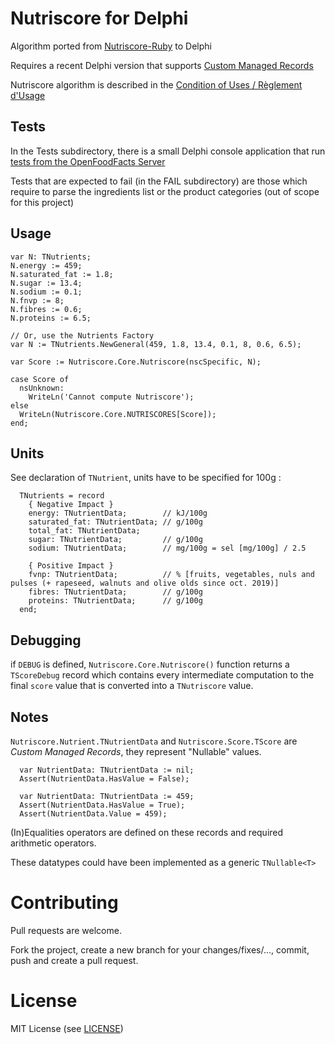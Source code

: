 # Nutriscore for Delphi

Algorithm ported from [Nutriscore-Ruby](https://github.com/q-m/nutriscore-ruby) to Delphi

Requires a recent Delphi version that supports [Custom Managed Records](https://docwiki.embarcadero.com/RADStudio/Sydney/en/Custom_Managed_Records)

Nutriscore algorithm is described in the [Condition of Uses / Règlement d'Usage](https://www.santepubliquefrance.fr/determinants-de-sante/nutrition-et-activite-physique/articles/nutri-score#block-322597)

## Tests

In the Tests subdirectory, there is a small Delphi console application that run [tests from the OpenFoodFacts Server](https://github.com/openfoodfacts/openfoodfacts-server/tree/main/tests/unit/expected_test_results)

Tests that are expected to fail (in the FAIL subdirectory) are those which require to parse the ingredients list or the product categories (out of scope for this project)

## Usage

```delphi
var N: TNutrients;
N.energy := 459;
N.saturated_fat := 1.8;
N.sugar := 13.4;
N.sodium := 0.1;
N.fnvp := 8;
N.fibres := 0.6;
N.proteins := 6.5;

// Or, use the Nutrients Factory
var N := TNutrients.NewGeneral(459, 1.8, 13.4, 0.1, 8, 0.6, 6.5);

var Score := Nutriscore.Core.Nutriscore(nscSpecific, N);

case Score of
  nsUnknown: 
    WriteLn('Cannot compute Nutriscore');
else
  WriteLn(Nutriscore.Core.NUTRISCORES[Score]);
end;
```

## Units

See declaration of `TNutrient`, units have to be specified for 100g :

```delphi
  TNutrients = record
    { Negative Impact }
    energy: TNutrientData;        // kJ/100g
    saturated_fat: TNutrientData; // g/100g
    total_fat: TNutrientData;
    sugar: TNutrientData;         // g/100g
    sodium: TNutrientData;        // mg/100g = sel [mg/100g] / 2.5

    { Positive Impact }
    fvnp: TNutrientData;          // % [fruits, vegetables, nuls and pulses (+ rapeseed, walnuts and olive olds since oct. 2019)]
    fibres: TNutrientData;        // g/100g
    proteins: TNutrientData;      // g/100g
  end;
```

## Debugging

if `DEBUG` is defined, `Nutriscore.Core.Nutriscore()` function returns a `TScoreDebug` record which contains every intermediate computation to the final `score` value that is converted into a `TNutriscore` value.

## Notes

`Nutriscore.Nutrient.TNutrientData` and `Nutriscore.Score.TScore` are *Custom Managed Records*, they represent "Nullable" values.

```
  var NutrientData: TNutrientData := nil;
  Assert(NutrientData.HasValue = False);
```

```
  var NutrientData: TNutrientData := 459;
  Assert(NutrientData.HasValue = True);
  Assert(NutrientData.Value = 459);
```

(In)Equalities operators are defined on these records and required arithmetic operators.

These datatypes could have been implemented as a generic `TNullable<T>`

# Contributing

Pull requests are welcome.

Fork the project, create a new branch for your changes/fixes/..., commit, push and create a pull request.

# License

MIT License (see [LICENSE](LICENSE))
